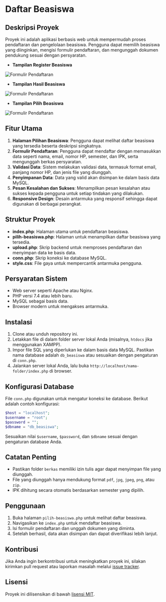 # Daftar Beasiswa

## Deskripsi Proyek
Proyek ini adalah aplikasi berbasis web untuk mempermudah proses pendaftaran dan pengelolaan beasiswa. Pengguna dapat memilih beasiswa yang diinginkan, mengisi formulir pendaftaran, dan mengunggah dokumen pendukung sesuai dengan persyaratan.

- **Tampilan Register Beasiswa**

![Formulir Pendaftaran](images/form-example.png)

- **Tampilan Hasil Beasiswa**

![Formulir Pendaftaran](images/form-example.png)

- **Tampilan Pilih Beasiswa**

![Formulir Pendaftaran](images/form-example.png)


## Fitur Utama
1. **Halaman Pilihan Beasiswa**: Pengguna dapat melihat daftar beasiswa yang tersedia beserta deskripsi singkatnya.
2. **Formulir Pendaftaran**: Pengguna dapat mendaftar dengan memasukkan data seperti nama, email, nomor HP, semester, dan IPK, serta mengunggah berkas persyaratan.
3. **Validasi Data**: Sistem melakukan validasi data, termasuk format email, panjang nomor HP, dan jenis file yang diunggah.
4. **Penyimpanan Data**: Data yang valid akan disimpan ke dalam basis data MySQL.
5. **Pesan Kesalahan dan Sukses**: Menampilkan pesan kesalahan atau sukses kepada pengguna untuk setiap tindakan yang dilakukan.
6. **Responsive Design**: Desain antarmuka yang responsif sehingga dapat digunakan di berbagai perangkat.

## Struktur Proyek
- **index.php**: Halaman utama untuk pendaftaran beasiswa.
- **pilih-beasiswa.php**: Halaman untuk menampilkan daftar beasiswa yang tersedia.
- **upload.php**: Skrip backend untuk memproses pendaftaran dan menyimpan data ke basis data.
- **conn.php**: Skrip koneksi ke database MySQL.
- **style.css**: File gaya untuk mempercantik antarmuka pengguna.

## Persyaratan Sistem
- Web server seperti Apache atau Nginx.
- PHP versi 7.4 atau lebih baru.
- MySQL sebagai basis data.
- Browser modern untuk mengakses antarmuka.

## Instalasi
1. Clone atau unduh repository ini.
2. Letakkan file di dalam folder server lokal Anda (misalnya, `htdocs` jika menggunakan XAMPP).
3. Impor file SQL yang diperlukan ke dalam basis data MySQL. Pastikan nama database adalah `db_beasiswa` atau sesuaikan dengan pengaturan di `conn.php`.
4. Jalankan server lokal Anda, lalu buka `http://localhost/nama-folder/index.php` di browser.

## Konfigurasi Database
File `conn.php` digunakan untuk mengatur koneksi ke database. Berikut adalah contoh konfigurasi:
```php
$host = "localhost";
$username = "root";
$password = "";
$dbname = "db_beasiswa";
```
Sesuaikan nilai `$username`, `$password`, dan `$dbname` sesuai dengan pengaturan database Anda.

## Catatan Penting
- Pastikan folder `berkas` memiliki izin tulis agar dapat menyimpan file yang diunggah.
- File yang diunggah hanya mendukung format `pdf`, `jpg`, `jpeg`, `png`, atau `zip`.
- IPK dihitung secara otomatis berdasarkan semester yang dipilih.

## Penggunaan
1. Buka halaman `pilih-beasiswa.php` untuk melihat daftar beasiswa.
2. Navigasikan ke `index.php` untuk mendaftar beasiswa.
3. Isi formulir pendaftaran dan unggah dokumen yang diminta.
4. Setelah berhasil, data akan disimpan dan dapat diverifikasi lebih lanjut.

## Kontribusi
Jika Anda ingin berkontribusi untuk meningkatkan proyek ini, silakan kirimkan pull request atau laporkan masalah melalui [issue tracker](#).

## Lisensi
Proyek ini dilisensikan di bawah [lisensi MIT](LICENSE).

